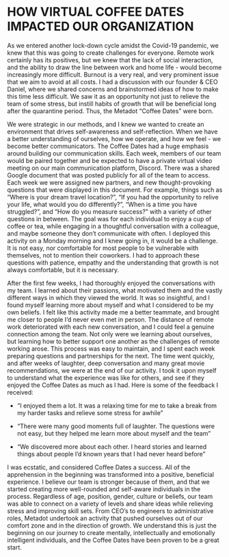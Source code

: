 # HOW VIRTUAL COFFEE DATES IMPACTED OUR ORGANIZATION

As we entered another lock-down cycle amidst the Covid-19 pandemic, we knew that 
this was going to create challenges for everyone. Remote work certainly has its 
positives, but we knew that the lack of social interaction, and the ability to draw
the line between work and home life - would become increasingly more difficult. 
Burnout is a very real, and very prominent issue that we aim to avoid at all costs. 
I had a discussion with our founder & CEO Daniel, where we shared concerns and brainstormed 
ideas of how to make this time less difficult. We saw it as an opportunity not just to relieve
the team of some stress, but instill habits of growth that will be beneficial long after the 
quarantine period. Thus, the Metadot “Coffee Dates” were born.

We were strategic in our methods, and I knew we wanted to create an environment that drives self-awareness and self-reflection. When we have a better understanding of ourselves, how we operate, and how we feel - we become better communicators. The Coffee Dates had a huge emphasis around building our communication skills. Each week, members of our team would be paired together and be expected to have a private virtual video meeting on our main communication platform, Discord. There was a shared Google document that was posted publicly for all of the team to access. Each week we were assigned new partners, and new thought-provoking questions that were displayed in this document. For example, things such as “Where is your dream travel location?”, “If you had the opportunity to relive your life, what would you do differently?”,  “When is a time you have struggled?”, and “How do you measure success?” with a variety of other questions in between. The goal was for each individual to enjoy a cup of coffee or tea, while engaging in a thoughtful conversation with a colleague, and maybe someone they don’t communicate with often. I deployed this activity on a Monday morning and I knew going in, it would be a challenge. It is not easy, nor comfortable for most people to be vulnerable with themselves, not to mention their coworkers. I had to approach these questions with patience, empathy and the understanding that growth is not always comfortable, but it is necessary. 

After the first few weeks, I had thoroughly enjoyed the conversations with my team. I learned about their passions, what motivated them and the vastly different ways in which they viewed the world. It was so insightful, and I found myself learning more about myself and what I considered to be my own beliefs. I felt like this activity made me a better teammate, and brought me closer to people I’d never even met in person. The distance of remote work deteriorated with each new conversation, and I could feel a genuine connection among the team. Not only were we learning about ourselves, but learning how to better support one another as the challenges of remote working arose. This process was easy to maintain, and I spent each week preparing questions and partnerships for the next. The time went quickly, and after weeks of laughter, deep conversation and many great movie recommendations, we were at the end of our activity. 
I took it upon myself to understand what the experience was like for others, and see if they enjoyed the Coffee Dates as much as I had. Here is some of the feedback I received:
- “I enjoyed them a lot. It was a relaxing time for me to take a break from my harder tasks and relieve some stress for awhile”

- “There were many good moments full of laughter. The questions were not easy, but they helped me learn more about myself and the team”

- “We discovered more about each other. I heard stories and learned things about people I’d known years that I had never heard before”

I was ecstatic, and considered Coffee Dates a success. All of the apprehension in the beginning was transformed into a positive, beneficial experience. I believe our team is stronger because of them, and that we started creating more well-rounded and self-aware individuals in the process. Regardless of age, position, gender, culture or beliefs, our team was able to connect on a variety of levels and share ideas while relieving stress and improving skill sets. From CEO’s to engineers to administrative roles, Metadot undertook an activity that pushed ourselves out of our comfort zone and in the direction of growth. We understand this is just the beginning on our journey to create mentally, intellectually and emotionally intelligent individuals, and the Coffee Dates have been proven to be a great start. 

